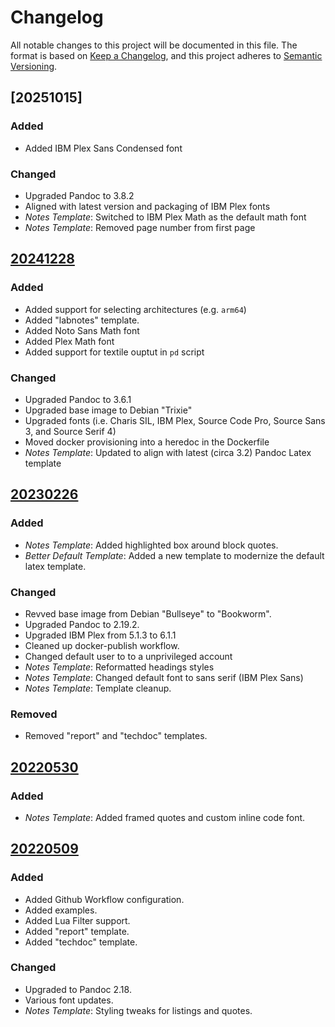# Changelog

All notable changes to this project will be documented in this file. The format
is based on [Keep a Changelog](https://keepachangelog.com/en/1.0.0/), and this
project adheres to [Semantic Versioning](https://semver.org/spec/v2.0.0.html).

## [20251015]

### Added

- Added IBM Plex Sans Condensed font

### Changed

- Upgraded Pandoc to 3.8.2
- Aligned with latest version and packaging of IBM Plex fonts
- *Notes Template*: Switched to IBM Plex Math as the default math font
- *Notes Template*: Removed page number from first page


## [20241228]

### Added

- Added support for selecting architectures (e.g. `arm64`)
- Added "labnotes" template.
- Added Noto Sans Math font
- Added Plex Math font
- Added support for textile ouptut in `pd` script

### Changed

- Upgraded Pandoc to 3.6.1
- Upgraded base image to Debian "Trixie"
- Upgraded fonts (i.e. Charis SIL, IBM Plex, Source Code Pro, Source Sans 3, and Source Serif 4)
- Moved docker provisioning into a heredoc in the Dockerfile
- *Notes Template*: Updated to align with latest (circa 3.2) Pandoc Latex template


## [20230226]

### Added

- *Notes Template*: Added highlighted box around block quotes.
- *Better Default Template*: Added a new template to modernize the default latex template.

### Changed

- Revved base image from Debian "Bullseye" to "Bookworm". 
- Upgraded Pandoc to 2.19.2.
- Upgraded IBM Plex from 5.1.3 to 6.1.1
- Cleaned up docker-publish workflow.
- Changed default user to to a unprivileged account
- *Notes Template*: Reformatted headings styles
- *Notes Template*: Changed default font to sans serif (IBM Plex Sans)
- *Notes Template*: Template cleanup.

### Removed

- Removed "report" and "techdoc" templates.


## [20220530]

### Added

- *Notes Template*: Added framed quotes and custom inline code font.


## [20220509]

### Added

- Added Github Workflow configuration.
- Added examples.
- Added Lua Filter support.
- Added "report" template.
- Added "techdoc" template.

### Changed

- Upgraded to Pandoc 2.18.
- Various font updates.
- *Notes Template*: Styling tweaks for listings and quotes. 

[Unreleased]: https://github.com/hg-jt/pandoc-texlive/compare/20241228...main
[20241228]: https://github.com/hg-jt/pandoc-texlive/compare/20230226...20241228
[20230226]: https://github.com/hg-jt/pandoc-texlive/compare/20220530...20230226
[20220530]: https://github.com/hg-jt/pandoc-texlive/compare/20220509...20220530
[20220509]: https://github.com/hg-jt/pandoc-texlive/tree/20220509
